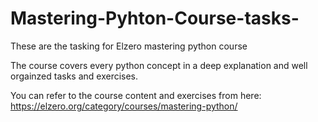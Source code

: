 # Mastering-Pyhton-Course-tasks-
These are the tasking for Elzero mastering python course

The course covers every python concept in a deep explanation and well orgainzed tasks and exercises.

You can refer to the course content and exercises from here: https://elzero.org/category/courses/mastering-python/
